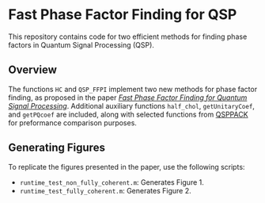 # Fast Phase Factor Finding for QSP

This repository contains code for two efficient methods for finding phase factors in Quantum Signal Processing (QSP).

## Overview

The functions `HC` and `QSP_FFPI` implement two new methods for phase factor finding, as proposed in the paper [*Fast Phase Factor Finding for Quantum Signal Processing*](https://arxiv.org/abs/2410.06409). Additional auxiliary functions `half_chol`, `getUnitaryCoef`, and `getPQcoef` are included, along with selected functions from [QSPPACK](https://github.com/qsppack/QSPPACK) for preformance comparison purposes.

## Generating Figures

To replicate the figures presented in the paper, use the following scripts:

- `runtime_test_non_fully_coherent.m`: Generates Figure 1.
- `runtime_test_fully_coherent.m`: Generates Figure 2.
